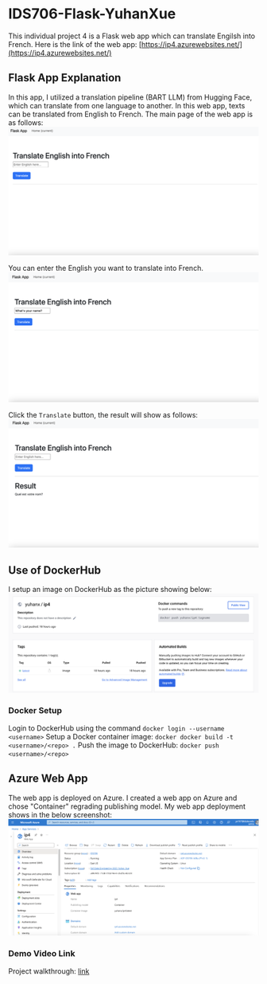 # IDS706-Flask-YuhanXue

This individual project 4 is a Flask web app which can translate Engilsh into French.
Here is the link of the web app: [https://ip4.azurewebsites.net/](https://ip4.azurewebsites.net/)


## Flask App Explanation
In this app, I utilized a translation pipeline (BART LLM) from Hugging Face, which can translate from one language to another. In this web app, texts can be translated from English to French.
The main page of the web app is as follows:
![alt text](screenshots/main_page.png)

You can enter the English you want to translate into French.
![alt text](screenshots/input.png)

Click the `Translate` button, the result will show as follows:
![alt text](screenshots/output.png)


## Use of DockerHub
I setup an image on DockerHub as the picture showing below:
![alt text](screenshots/dockerhub.png)

### Docker Setup
Login to DockerHub using the command `docker login --username <username>`
Setup a Docker container image: `docker docker build -t <username>/<repo> .`
Push the image to DockerHub: `docker push <username>/<repo>`


## Azure Web App
The web app is deployed on Azure. I created a web app on Azure and chose "Container" regrading publishing model. My web app deployment shows in the below screenshot:
![alt text](screenshots/azure.png)


### Demo Video Link
Project walkthrough: [link](link)
